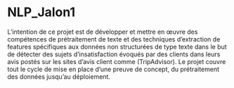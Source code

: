 # NLP_Jalon1 
L’intention de ce projet est de développer et mettre en œuvre des compétences de prétraitement de texte et des techniques d’extraction de features spécifiques aux données non structurées de type texte dans le but de détecter des sujets d’insatisfaction évoqués par des clients dans leurs avis postés sur les sites d’avis client comme (TripAdvisor). Le projet couvre tout le cycle de mise en place d’une preuve de concept, du prétraitement des données jusqu’au déploiement. 

